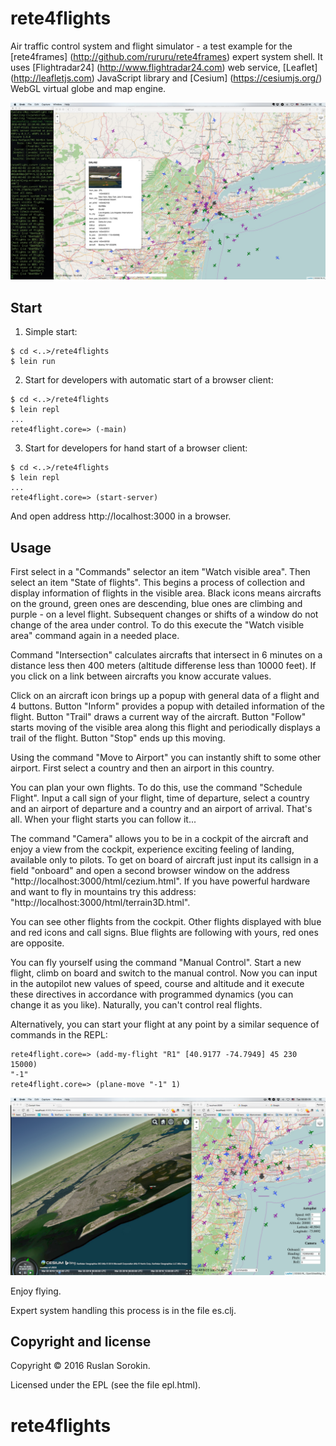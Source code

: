# rete4flights

Air traffic control system and flight simulator - a test example for the [rete4frames] (http://github.com/rururu/rete4frames) expert system shell.
It uses [Flightradar24] (http://www.flightradar24.com) web service, [Leaflet] (http://leafletjs.com) JavaScript library and [Cesium] (https://cesiumjs.org/) WebGL virtual globe and map engine.

![screenshot](screenshot.jpg)

## Start

1. Simple start:
```
$ cd <..>/rete4flights
$ lein run
```
2. Start for developers with automatic start of a browser client:
```
$ cd <..>/rete4flights
$ lein repl
...
rete4flight.core=> (-main)
```
3. Start for developers for hand start of a browser client:
```
$ cd <..>/rete4flights
$ lein repl
...
rete4flight.core=> (start-server)
```
And open address http://localhost:3000 in a browser.

## Usage

First select in a "Commands" selector an item "Watch visible area". Then select an item "State of flights". This begins a process of collection and display information of flights in the visible area. Black icons means aircrafts on the ground, green ones are descending, blue ones are climbing and purple - on a level flight. Subsequent changes or shifts of a window do not change of the area under control.
To do this execute the "Watch visible area" command again in a needed place.

Command "Intersection" calculates aircrafts that intersect in 6 minutes on a distance less then 400 meters (altitude differense less than 10000 feet). If you click on a link between aircrafts you know accurate values.

Click on an aircraft icon brings up a popup with general data of a flight and 4 buttons. Button "Inform" provides a popup with detailed information of the flight. Button "Trail" draws a current way of the aircraft. Button "Follow" starts moving of the visible area along this flight and periodically displays a trail of the flight. Button "Stop" ends up this moving.

Using the command "Move to Airport" you can instantly shift to some other airport. First select a country and then an airport in this country.

You can plan your own flights. To do this, use the command "Schedule Flight". Input a call sign of your flight, time of departure, select a country and an airport of departure and a country and an airport of arrival. That's all. When your flight starts you can follow it...

The command "Camera"  allows you to be in a cockpit of the aircraft and enjoy a view from the cockpit, experience exciting feeling of landing, available only to pilots. To get on board of aircraft just input its callsign in a field "onboard" and open a second browser window on the address "http://localhost:3000/html/cezium.html". If you have powerful hardware and want to fly in mountains try this address: "http://localhost:3000/html/terrain3D.html".

You can see other flights from the cockpit. Other flights displayed with blue and red icons and call signs. Blue flights are following with yours, red ones are opposite.

You can fly yourself using the command "Manual Control". Start a new flight, climb on board and switch to the manual control. Now you can input in the autopilot new values of speed, course and altitude and it execute these directives in accordance with programmed dynamics (you can change it as you like). Naturally, you can't control real flights.

Alternatively, you can start your flight at any point by a similar sequence of commands in the REPL:
```
rete4flight.core=> (add-my-flight "R1" [40.9177 -74.7949] 45 230 15000)
"-1"
rete4flight.core=> (plane-move "-1" 1)
```


![screenshot](screenshot2.jpg)

Enjoy flying.

Expert system handling this process is in the file es.clj.

Copyright and license
----

Copyright © 2016 Ruslan Sorokin.

Licensed under the EPL (see the file epl.html).
# rete4flights

